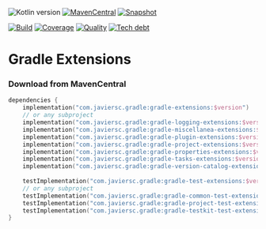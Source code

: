 ![Kotlin version](https://img.shields.io/badge/kotlin-1.8.21-blueviolet?logo=kotlin&logoColor=white)
[![MavenCentral](https://img.shields.io/maven-central/v/com.javiersc.gradle/gradle-extensions?label=MavenCentral)](https://repo1.maven.org/maven2/com/javiersc/gradle/gradle-extensions/)
[![Snapshot](https://img.shields.io/nexus/s/com.javiersc.gradle/gradle-extensions?server=https%3A%2F%2Foss.sonatype.org%2F&label=Snapshot)](https://oss.sonatype.org/content/repositories/snapshots/com/javiersc/gradle/gradle-extensions/)

[![Build](https://img.shields.io/github/actions/workflow/status/JavierSegoviaCordoba/gradle-extensions/build-kotlin.yaml?label=Build&logo=GitHub)](https://github.com/JavierSegoviaCordoba/gradle-extensions/tree/main)
[![Coverage](https://img.shields.io/sonar/coverage/com.javiersc.gradle:gradle-extensions?label=Coverage&logo=SonarCloud&logoColor=white&server=https%3A%2F%2Fsonarcloud.io)](https://sonarcloud.io/dashboard?id=com.javiersc.gradle:gradle-extensions)
[![Quality](https://img.shields.io/sonar/quality_gate/com.javiersc.gradle:gradle-extensions?label=Quality&logo=SonarCloud&logoColor=white&server=https%3A%2F%2Fsonarcloud.io)](https://sonarcloud.io/dashboard?id=com.javiersc.gradle:gradle-extensions)
[![Tech debt](https://img.shields.io/sonar/tech_debt/com.javiersc.gradle:gradle-extensions?label=Tech%20debt&logo=SonarCloud&logoColor=white&server=https%3A%2F%2Fsonarcloud.io)](https://sonarcloud.io/dashboard?id=com.javiersc.gradle:gradle-extensions)

# Gradle Extensions

### Download from MavenCentral

```kotlin
dependencies {
    implementation("com.javiersc.gradle:gradle-extensions:$version")
    // or any subproject
    implementation("com.javiersc.gradle:gradle-logging-extensions:$version")
    implementation("com.javiersc.gradle:gradle-miscellanea-extensions:$version")
    implementation("com.javiersc.gradle:gradle-plugin-extensions:$version")
    implementation("com.javiersc.gradle:gradle-project-extensions:$version")
    implementation("com.javiersc.gradle:gradle-properties-extensions:$version")
    implementation("com.javiersc.gradle:gradle-tasks-extensions:$version")
    implementation("com.javiersc.gradle:gradle-version-catalog-extensions:$version")
    
    testImplementation("com.javiersc.gradle:gradle-test-extensions:$version")
    // or any subproject
    testImplementation("com.javiersc.gradle:gradle-common-test-extensions:$version")
    testImplementation("com.javiersc.gradle:gradle-project-test-extensions:$version")
    testImplementation("com.javiersc.gradle:gradle-testkit-test-extensions:$version")
}
```
